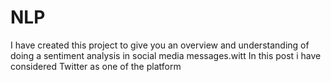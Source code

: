 # NLP
I have created this project to give you an overview and understanding of doing a sentiment analysis in social media messages.witt
In this post i have considered Twitter as one of the platform

